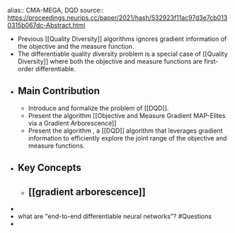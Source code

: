 alias:: CMA-MEGA, DQD
source:: https://proceedings.neurips.cc/paper/2021/hash/532923f11ac97d3e7cb0130315b067dc-Abstract.html

- Previous [[Quality Diversity]] algorithms ignores gradient information of the objective and the measure function.
- The differentiable quality diversity problem is a special case of [[Quality Diversity]] where both the objective and measure functions are first-order differentiable.
- ## Main Contribution
	- Introduce and formalize the problem of [[DQD]].
	- Present the algorithm [[Objective and Measure Gradient MAP-Elites via a Gradient Arborescence]]
	- Present the algorithm , a [[DQD]] algorithm that leverages gradient information to efficiently explore the joint range of the objective and measure functions.
- ## Key Concepts
	- [[gradient arborescence]]
		-
-
- what are "end-to-end differentiable neural networks"? #Questions
-